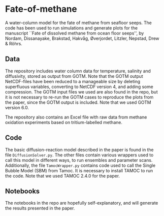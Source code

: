 # Fate-of-methane
A water-column model for the fate of methane from seafloor seeps. The code has been used to run simulations and generate plots for the manuscript ``Fate of dissolved methane from ocean floor seeps'', by Nordam, Dissanayake, Brakstad, Hakvåg, Øverjordet, Litzler, Nepstad, Drew & Röhrs.


## Data
The repository includes water column data for temperature, salinity and diffusivity, stored as output from GOTM. Note that the GOTM output NetCDF-files have been reduced to a manageable size by deleting superfluous variables, converting to NetCDF version 4, and adding some compression. The GOTM input files we used are also found in the repo, but it is not necessary to re-run the GOTM cases to reproduce the plots from the paper, since the GOTM output is included. Note that we used GOTM version 6.0.

The repository also contains an Excel file with raw data from methane oxidation experiments based on tritium-labelled methane.

## Code
The basic diffusion-reaction model described in the paper is found in the file ```DiffusionSolver.py```. The other files contain various wrappers used to call this model in different ways, to run ensembles and parameter scans. Additionally, the file ```TamocWrapper.py``` contains code used to call the Single Bubble Model (SBM) from Tamoc. It is necessary to install TAMOC to run the code. Note that we used TAMOC 2.4.0 for the paper.

## Notebooks
The notebooks in the repo are hopefully self-explanatory, and will generate the results presented in the paper.
